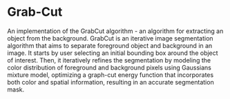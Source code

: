 # Grab-Cut
An implementation of the GrabCut algorithm - an algorithm for extracting an object from the background.
GrabCut is an iterative image segmentation algorithm that aims to separate foreground object and background in an image. It starts by user selecting an initial bounding box around the object of interest. Then, it iteratively refines the segmentation by modeling the color distribution of foreground and background pixels using  Gaussians mixture model, optimizing a graph-cut energy function that incorporates both color and spatial information, resulting in an accurate segmentation mask.
